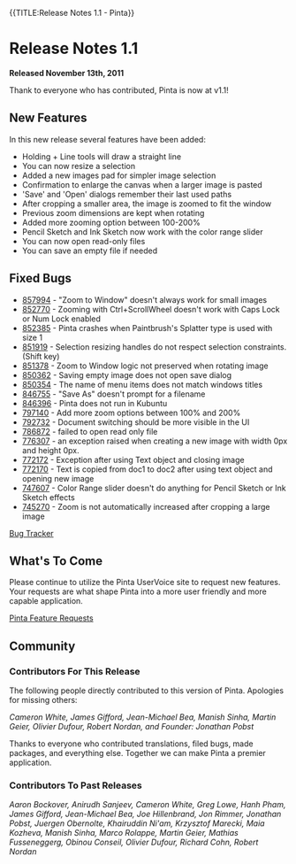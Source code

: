 {{TITLE:Release Notes 1.1 - Pinta}}
# Release Notes 1.1

**Released November 13th, 2011**

Thank to everyone who has contributed, Pinta is now at v1.1!

## New Features

In this new release several features have been added:
* Holding <Shift> + Line tools will draw a straight line
* You can now resize a selection
* Added a new images pad for simpler image selection
* Confirmation to enlarge the canvas when a larger image is pasted
* 'Save' and 'Open' dialogs remember their last used paths
* After cropping a smaller area, the image is zoomed to fit the window
* Previous zoom dimensions are kept when rotating
* Added more zooming option between 100-200%
* Pencil Sketch and Ink Sketch now work with the color range slider
* You can now open read-only files
* You can save an empty file if needed

## Fixed Bugs

* [857994](https://launchpad.net/bugs/857994) - "Zoom to Window" doesn't always work for small images
* [852770](https://launchpad.net/bugs/852770) - Zooming with Ctrl+ScrollWheel doesn't work with Caps Lock or Num Lock enabled
* [852385](https://launchpad.net/bugs/852385) - Pinta crashes when Paintbrush's Splatter type is used with size 1
* [851919](https://launchpad.net/bugs/851919) - Selection resizing handles do not respect selection constraints. (Shift key)
* [851378](https://launchpad.net/bugs/851378) - Zoom to Window logic not preserved when rotating image
* [850362](https://launchpad.net/bugs/850362) - Saving empty image does not open save dialog
* [850354](https://launchpad.net/bugs/850354) - The name of menu items does not match windows titles
* [846755](https://launchpad.net/bugs/846755) - "Save As" doesn't prompt for a filename
* [846396](https://launchpad.net/bugs/846396) - Pinta does not run in Kubuntu
* [797140](https://launchpad.net/bugs/797140) - Add more zoom options between 100% and 200%
* [792732](https://launchpad.net/bugs/792732) - Document switching should be more visible in the UI
* [786872](https://launchpad.net/bugs/786872) - failed to open read only file
* [776307](https://launchpad.net/bugs/776307) - an exception raised when creating a new image with width 0px and height 0px.
* [772172](https://launchpad.net/bugs/772172) - Exception after using Text object and closing image
* [772170](https://launchpad.net/bugs/772170) - Text is copied from doc1 to doc2 after using text object and opening new image
* [747607](https://launchpad.net/bugs/747607) - Color Range slider doesn't do anything for Pencil Sketch or Ink Sketch effects
* [745270](https://launchpad.net/bugs/745270) - Zoom is not automatically increased after cropping a large image

[Bug Tracker][1]

## What's To Come

Please continue to utilize the Pinta UserVoice site to request new features. Your requests are what shape Pinta into a more user friendly and more capable application.

[Pinta Feature Requests][2]

## Community

### Contributors For This Release
The following people directly contributed to this version of Pinta. Apologies for missing others:

*Cameron White, James Gifford, Jean-Michael Bea, Manish Sinha, Martin Geier, Olivier Dufour, Robert Nordan, and Founder: Jonathan Pobst*

Thanks to everyone who contributed translations, filed bugs, made packages, and everything else. Together we can make Pinta a premier application.

### Contributors To Past Releases

*Aaron Bockover, Anirudh Sanjeev, Cameron White, Greg Lowe, Hanh Pham, James Gifford, Jean-Michael Bea, Joe Hillenbrand, Jon Rimmer, Jonathan Pobst, Juergen Obernolte, Khairuddin Ni'am, Krzysztof Marecki, Maia Kozheva, Manish Sinha, Marco Rolappe, Martin Geier, Mathias Fusseneggerg, Obinou Conseil, Olivier Dufour, Richard Cohn, Robert Nordan*

[1]: https://bugs.launchpad.net/pinta/+bugs
[2]: http://pinta.uservoice.com/
